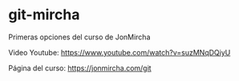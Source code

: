 # git-mircha
Primeras opciones del curso de JonMircha

Video Youtube: https://www.youtube.com/watch?v=suzMNqDQiyU

Página del curso: https://jonmircha.com/git